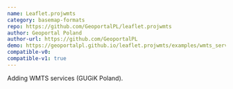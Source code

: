 ```yaml
---
name: Leaflet.projwmts
category: basemap-formats
repo: https://github.com/GeoportalPL/leaflet.projwmts
author: Geoportal Poland
author-url: https://github.com/GeoportalPL
demo: https://geoportalpl.github.io/leaflet.projwmts/examples/wmts_services.html
compatible-v0:
compatible-v1: true
---
```


Adding WMTS services (GUGiK Poland).
